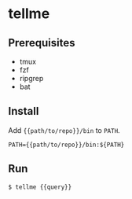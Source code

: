 # tellme

## Prerequisites

- tmux
- fzf
- ripgrep
- bat

## Install

Add `{{path/to/repo}}/bin` to `PATH`.

```
PATH={{path/to/repo}}/bin:${PATH}
```

## Run

```
$ tellme {{query}}
```
